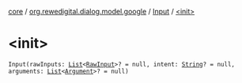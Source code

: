 [core](../../index.md) / [org.rewedigital.dialog.model.google](../index.md) / [Input](index.md) / [&lt;init&gt;](./-init-.md)

# &lt;init&gt;

`Input(rawInputs: `[`List`](https://kotlinlang.org/api/latest/jvm/stdlib/kotlin.collections/-list/index.html)`<`[`RawInput`](-raw-input/index.md)`>? = null, intent: `[`String`](https://kotlinlang.org/api/latest/jvm/stdlib/kotlin/-string/index.html)`? = null, arguments: `[`List`](https://kotlinlang.org/api/latest/jvm/stdlib/kotlin.collections/-list/index.html)`<`[`Argument`](-argument/index.md)`>? = null)`